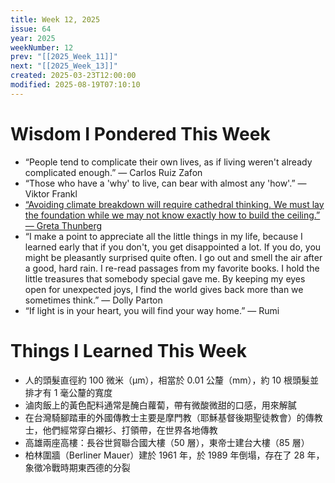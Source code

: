 ```yaml
---
title: Week 12, 2025
issue: 64
year: 2025
weekNumber: 12
prev: "[[2025_Week_11]]"
next: "[[2025_Week_13]]"
created: 2025-03-23T12:00:00
modified: 2025-08-19T07:10:10
---
```


# Wisdom I Pondered This Week

* “People tend to complicate their own lives, as if living weren't already complicated enough.” — Carlos Ruiz Zafon
* “Those who have a 'why' to live, can bear with almost any 'how'.” — Viktor Frankl
* [“Avoiding climate breakdown will require cathedral thinking. We must lay the foundation while we may not know exactly how to build the ceiling.” — Greta Thunberg](https://www.theguardian.com/environment/2019/apr/23/greta-thunberg-full-speech-to-mps-you-did-not-act-in-time)
* “I make a point to appreciate all the little things in my life, because I learned early that if you don't, you get disappointed a lot. If you do, you might be pleasantly surprised quite often. I go out and smell the air after a good, hard rain. I re-read passages from my favorite books. I hold the little treasures that somebody special gave me. By keeping my eyes open for unexpected joys, I find the world gives back more than we sometimes think.” — Dolly Parton
* “If light is in your heart, you will find your way home.” — Rumi

# Things I Learned This Week

* 人的頭髮直徑約 100 微米（μm），相當於 0.01 公釐（mm），約 10 根頭髮並排才有 1 毫公釐的寬度
* 滷肉飯上的黃色配料通常是醃白蘿蔔，帶有微酸微甜的口感，用來解膩
* 在台灣騎腳踏車的外國傳教士主要是摩門教（耶穌基督後期聖徒教會）的傳教士，他們經常穿白襯衫、打領帶，在世界各地傳教
* 高雄兩座高樓：長谷世貿聯合國大樓（50 層），東帝士建台大樓（85 層）
* 柏林圍牆（Berliner Mauer）建於 1961 年，於 1989 年倒塌，存在了 28 年，象徵冷戰時期東西德的分裂
